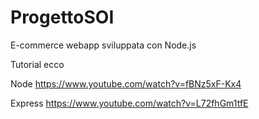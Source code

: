 # ProgettoSOI
E-commerce webapp sviluppata con Node.js

Tutorial ecco

Node https://www.youtube.com/watch?v=fBNz5xF-Kx4

Express https://www.youtube.com/watch?v=L72fhGm1tfE
